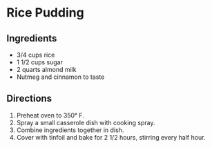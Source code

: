 # Rice Pudding
## Ingredients
-   3/4 cups rice
-   1 1/2 cups sugar
-   2 quarts almond milk
-   Nutmeg and cinnamon to taste

## Directions
1.  Preheat oven to 350° F.
2.  Spray a small casserole dish with cooking spray.
3.  Combine ingredients together in dish.
4.  Cover with tinfoil and bake for 2 1/2 hours, stirring every half hour. 
